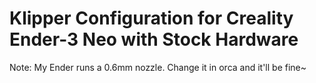 # Klipper Configuration for Creality Ender-3 Neo with Stock Hardware

Note: My Ender runs a 0.6mm nozzle. Change it in orca and it'll be fine~